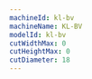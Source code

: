 ```yaml
---
machineId: kl-bv
machineName: KL-BV
modelId: kl-bv
cutWidthMax: 0
cutHeightMax: 0
cutDiameter: 18
---
```

